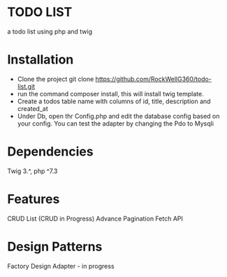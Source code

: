 # TODO LIST

a todo list using php and twig

# Installation

* Clone the project git clone https://github.com/RockWellG360/todo-list.git
* run the command composer install, this will install twig template.
* Create a todos table name with columns of id, title, description and created_at
* Under Db, open thr Config.php and edit the database config based on your config. You can test the adapter by changing the Pdo to Mysqli

# Dependencies

Twig 3.^,
php ^7.3

# Features

CRUD List (CRUD in Progress)
Advance Pagination
Fetch API

# Design Patterns
Factory Design
Adapter - in progress
